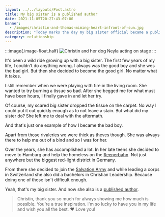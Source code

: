 ```yaml
---
layout: ../../layouts/Post.astro
title: My big sister is a published author
date: 2021-11-05T20:27:43-07:00
banner:
  - /images/christin-and-thomas-miming-heart-infront-of-sun.jpg
description: "Today marks the day my big sister official became a published author. As always, she is a true inspiration to what's possible in everything she does. But growing up with her wasn't always easy ..."
category: relationship
---
```


:::image{.image-float.half}
![Christin and her dog Neyla acting on stage](/images/christin-and-her-dog-neyla.jpg "Christin and her dog Neyla acting on stage")
:::

It's been a wild ride growing up with a big sister. The first few years of my life, I couldn't do anything wrong. I always was the good boy and she wes the bad girl. But then she decided to become the good girl. No matter what it takes.

I still remember when we were playing with fire in the living room. She wanted to try burning a tissue so bad. After she begged me for what must have been hours, I finally gave in and let her try.

Of course, my scared big sister dropped the tissue on the carpet. No way I could put it out quickly enough as to not leave a stain. But what did my sister do? She left me to deal with the aftermath.

And that's just one example of how I became the bad boy.

Apart from those rivaleries we were thick as theves though. She was always there to help me out of a bind and so I was for her.

Over the years, she has accomplished a lot. In her late teens she decided to move to Hamburg and help the homeless on the [Reeperbahn](https://en.wikipedia.org/wiki/Reeperbahn). Not just anywhere but the biggest red-light district in Germany.

From there she decided to join the [Salvation Army](https://www.salvationarmy.org/) and while leading a corps in Switzerland she also did a bachelors in Christian Leadership. Because doing one of those isn't difficult enough.

Yeah, that's my big sister. And now she also is a [published author](https://www.amazon.de/dp/B09L58V1H1).

> Christin, thank you so much for always showing me how much is possible. You're a true inspiration. I'm so lucky to have you in my life and wish you all the best. ❤️ Love you!
